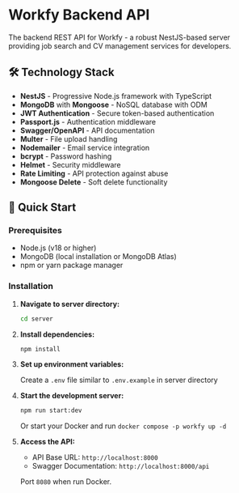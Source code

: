 # Workfy Backend API

The backend REST API for Workfy - a robust NestJS-based server providing job search and CV management services for developers.

## 🛠️ Technology Stack

- **NestJS** - Progressive Node.js framework with TypeScript
- **MongoDB** with **Mongoose** - NoSQL database with ODM
- **JWT Authentication** - Secure token-based authentication
- **Passport.js** - Authentication middleware
- **Swagger/OpenAPI** - API documentation
- **Multer** - File upload handling
- **Nodemailer** - Email service integration
- **bcrypt** - Password hashing
- **Helmet** - Security middleware
- **Rate Limiting** - API protection against abuse
- **Mongoose Delete** - Soft delete functionality

## 🚀 Quick Start

### Prerequisites

- Node.js (v18 or higher)
- MongoDB (local installation or MongoDB Atlas)
- npm or yarn package manager

### Installation

1. **Navigate to server directory:**

   ```bash
   cd server
   ```

2. **Install dependencies:**

   ```bash
   npm install
   ```

3. **Set up environment variables:**

   Create a `.env` file similar to `.env.example` in server directory

4. **Start the development server:**

   ```bash
   npm run start:dev
   ```

   Or start your Docker and run `docker compose -p workfy up -d`

5. **Access the API:**
   - API Base URL: `http://localhost:8000`
   - Swagger Documentation: `http://localhost:8000/api`

   Port `8080` when run Docker.
